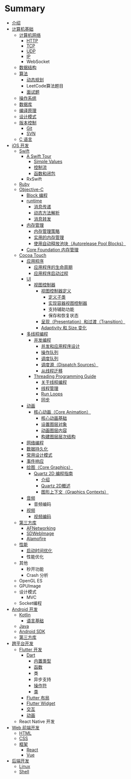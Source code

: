 # Summary

* [介绍](README.md)
* [计算机基础](chapter1.md)
  * [计算机网络](chapter1/ji-suan-ji-wang-luo.md)
    * [HTTP](chapter1/ji-suan-ji-wang-luo/http.md)
    * [TCP](chapter1/ji-suan-ji-wang-luo/tcp.md)
    * [UDP](chapter1/ji-suan-ji-wang-luo/udp.md)
    * [IP](chapter1/ji-suan-ji-wang-luo/ip.md)
    * WebSocket
  * [数据结构](chapter1/shu-ju-jie-gou-yu-suan-fa.md)
  * [算法](chapter1/chang-yong-suan-fa.md)
    * [动态规划](chapter1/chang-yong-suan-fa/dong-tai-gui-hua.md)
    * LeetCode算法题目
    * [面试题](chapter1/chang-yong-suan-fa/mian-shi-ti.md)
  * [操作系统](chapter1/ti-xi-jie-gou-yu-cao-zuo-xi-tong.md)
  * [数据库](chapter1/shu-ju-ku.md)
  * [编译原理](chapter1/bian-yi-yuan-li.md)
  * [设计模式](chapter1/she-ji-mo-shi.md)
  * [版本控制](chapter1/ban-ben-kong-zhi.md)
    * [Git](chapter1/ban-ben-kong-zhi/git.md)
    * [SVN](chapter1/ban-ben-kong-zhi/svn.md)
  * [C 语言](chapter1/c-yu-yan.md)
* [iOS 开发](ios-kai-fa.md)
  * [Swift](ios-kai-fa/swift.md)
    * [A Swift Tour](ios-kai-fa/swift/a-swift-tour.md)
      * [Simple Values](ios-kai-fa/swift/a-swift-tour/simple-values.md)
      * [控制流](ios-kai-fa/swift/a-swift-tour/kong-zhi-liu.md)
      * [函数和闭包](ios-kai-fa/swift/a-swift-tour/han-shu-he-bi-bao.md)
    * RxSwift
  * [Ruby](ios-kai-fa/ruby.md)
  * [Objective-C](ios-kai-fa/objective-c.md)
    * [Block 编程](ios-kai-fa/objective-c/block-bian-cheng.md)
    * [runtime](ios-kai-fa/objective-c/runtime.md)
      * [消息传递](ios-kai-fa/objective-c/runtime/xiao-xi-chuan-di.md)
      * [动态方法解析](ios-kai-fa/objective-c/runtime/dong-tai-fang-fa-jie-xi.md)
      * [消息转发](ios-kai-fa/objective-c/runtime/xiao-xi-zhuan-fa.md)
    * [内存管理](ios-kai-fa/objective-c/nei-cun-guan-li.md)
      * [内存管理策略](ios-kai-fa/objective-c/nei-cun-guan-li/nei-cun-guan-li-ce-lve.md)
      * [实用的内存管理](ios-kai-fa/objective-c/nei-cun-guan-li/shi-yong-de-nei-cun-guan-li.md)
      * [使用自动释放池块（Autorelease Pool Blocks）](ios-kai-fa/objective-c/nei-cun-guan-li/shi-yong-zi-dong-shi-fang-chi-kuai-ff08-autorelease-pool-blocks.md)
    * [Core Foundation 内存管理](ios-kai-fa/objective-c/core-foundation-nei-cun-guan-li.md)
  * [Cocoa Touch](ios-kai-fa/cocoa-touch.md)
    * [应用程序](ios-kai-fa/cocoa-touch/ying-yong-cheng-xu.md)
      * [应用程序的生命周期](ios-kai-fa/cocoa-touch/ying-yong-cheng-xu/ying-yong-cheng-xu-de-sheng-ming-zhou-qi.md)
      * [应用程序启动过程](ios-kai-fa/cocoa-touch/ying-yong-cheng-xu/ying-yong-cheng-xu-qi-dong-guo-cheng.md)
    * [UI](ios-kai-fa/cocoa-touch/ui.md)
      * [视图控制器](ios-kai-fa/cocoa-touch/ui/shi-tu-kong-zhi-qi.md)
        * [视图控制器定义](ios-kai-fa/cocoa-touch/ui/shi-tu-kong-zhi-qi/shi-tu-kong-zhi-qi-ding-yi.md)
          * [定义子类](ios-kai-fa/cocoa-touch/ui/shi-tu-kong-zhi-qi/shi-tu-kong-zhi-qi-ding-yi/ding-yi-zi-lei.md)
          * [实现容器视图控制器](ios-kai-fa/cocoa-touch/ui/shi-tu-kong-zhi-qi/shi-tu-kong-zhi-qi-ding-yi/shi-xian-rong-qi-shi-tu-kong-zhi-qi.md)
          * 支持辅助功能
          * 保存和恢复状态
        * [呈现（Presentation）和过渡（Transition）](ios-kai-fa/cocoa-touch/ui/shi-tu-kong-zhi-qi/cheng-xian-ff08-presentation-ff09-he-guo-du-ff08-transition.md)
        * [Adaptivity 和 Size 变化](ios-kai-fa/cocoa-touch/ui/shi-tu-kong-zhi-qi/adaptivity-he-size-bian-hua.md)
    * [多线程编程](ios-kai-fa/cocoa-touch/duo-xian-cheng-bian-cheng.md)
      * [并发编程](ios-kai-fa/cocoa-touch/duo-xian-cheng-bian-cheng/bing-fa-bian-cheng.md)
        * [并发和应用程序设计](ios-kai-fa/cocoa-touch/duo-xian-cheng-bian-cheng/bing-fa-bian-cheng/bing-fa-he-ying-yong-cheng-xu-she-ji.md)
        * [操作队列](ios-kai-fa/cocoa-touch/duo-xian-cheng-bian-cheng/bing-fa-bian-cheng/cao-zuo-dui-lie.md)
        * [调度队列](ios-kai-fa/cocoa-touch/duo-xian-cheng-bian-cheng/bing-fa-bian-cheng/diao-du-dui-lie.md)
        * [调度源（Dispatch Sources）](ios-kai-fa/cocoa-touch/duo-xian-cheng-bian-cheng/bing-fa-bian-cheng/diao-du-yuan-ff08-dispatch-sources.md)
        * [从线程迁移](ios-kai-fa/cocoa-touch/duo-xian-cheng-bian-cheng/bing-fa-bian-cheng/cong-xian-cheng-qian-yi.md)
      * [Threading Programming Guide](ios-kai-fa/cocoa-touch/duo-xian-cheng-bian-cheng/threading-programming-guide.md)
        * [关于线程编程](ios-kai-fa/cocoa-touch/duo-xian-cheng-bian-cheng/threading-programming-guide/guan-yu-xian-cheng-bian-cheng.md)
        * [线程管理](ios-kai-fa/cocoa-touch/duo-xian-cheng-bian-cheng/threading-programming-guide/xian-cheng-guan-li.md)
        * [Run Loops](ios-kai-fa/cocoa-touch/duo-xian-cheng-bian-cheng/threading-programming-guide/run-loops.md)
        * [同步](ios-kai-fa/cocoa-touch/duo-xian-cheng-bian-cheng/threading-programming-guide/tong-bu.md)
    * [动画](ios-kai-fa/cocoa-touch/dong-hua.md)
      * [核心动画（Core Animation）](ios-kai-fa/cocoa-touch/dong-hua/core-animation.md)
        * [核心动画基础](ios-kai-fa/cocoa-touch/dong-hua/core-animation/he-xin-dong-hua-ji-chu.md)
        * [设置图层对象](ios-kai-fa/cocoa-touch/dong-hua/core-animation/she-zhi-tu-ceng-dui-xiang.md)
        * [动画图层内容](ios-kai-fa/cocoa-touch/dong-hua/core-animation/dong-hua-tu-ceng-nei-rong.md)
        * [构建图层层次结构](ios-kai-fa/cocoa-touch/dong-hua/core-animation/gou-jian-tu-ceng-ceng-ci-jie-gou.md)
    * [网络编程](ios-kai-fa/cocoa-touch/wang-luo-bian-cheng.md)
    * [数据持久化](ios-kai-fa/cocoa-touch/shu-ju-chi-jiu-hua.md)
    * [常用设计模式](ios-kai-fa/cocoa-touch/chang-yong-she-ji-mo-shi.md)
    * [事件响应](ios-kai-fa/cocoa-touch/shi-jian-xiang-ying.md)
    * [绘图（Core Graphics）](ios-kai-fa/cocoa-touch/hui-tu.md)
      * [Quartz 2D 编程指南](ios-kai-fa/cocoa-touch/hui-tu/quartz-2d-bian-cheng-zhi-nan.md)
        * [介绍](ios-kai-fa/cocoa-touch/hui-tu/quartz-2d-bian-cheng-zhi-nan/jie-shao.md)
        * [Quartz 2D概述](ios-kai-fa/cocoa-touch/hui-tu/quartz-2d-bian-cheng-zhi-nan/quartz-2dgai-shu.md)
        * [图形上下文（Graphics Contexts）](ios-kai-fa/cocoa-touch/hui-tu/quartz-2d-bian-cheng-zhi-nan/tu-xingshang-xia-wen-ff08-graphics-contexts.md)
    * [音频](ios-kai-fa/cocoa-touch/yin-pin.md)
      * 音频编码
    * [视频](ios-kai-fa/cocoa-touch/shi-pin.md)
      * [视频编码](ios-kai-fa/cocoa-touch/shi-pin/shi-pin-bian-ma.md)
  * [第三方库](ios-kai-fa/di-san-fang-ku.md)
    * [AFNetworking](ios-kai-fa/di-san-fang-ku/afnetworking.md)
    * [SDWebImage](ios-kai-fa/di-san-fang-ku/sdwebimage.md)
    * [Alamofire](ios-kai-fa/di-san-fang-ku/alamofire.md)
  * [性能](ios-kai-fa/xing-neng.md)
    * [启动时间优化](ios-kai-fa/xing-neng/qi-dong-shi-jian-you-hua.md)
    * 性能优化
  * 其他
    * 秒开功能
    * Crash 分析
  * OpenGL ES
  * GPUImage
  * 设计模式
    * MVC
  * Socket编程
* [Android 开发](android-kai-fa.md)
  * [Kotlin](android-kai-fa/kotlin.md)
    * [语言基础](android-kai-fa/kotlin/yu-fa-ji-chu.md)
  * [Java](android-kai-fa/java.md)
  * [Android SDK](android-kai-fa/android-sdk.md)
  * [第三方库](android-kai-fa/di-san-fang-ku.md)
* [跨平台开发](kua-ping-tai-kai-fa.md)
  * [Flutter 开发](kua-ping-tai-kai-fa/flutter-kai-fa.md)
    * [Dart](kua-ping-tai-kai-fa/flutter-kai-fa/dart.md)
      * [内置类型](kua-ping-tai-kai-fa/flutter-kai-fa/dart/nei-zhi-lei-xing.md)
      * [函数](kua-ping-tai-kai-fa/flutter-kai-fa/dart/han-shu.md)
      * 类
      * 异步支持
      * [操作符](kua-ping-tai-kai-fa/flutter-kai-fa/dart/cao-zuo-fu.md)
      * [类](kua-ping-tai-kai-fa/flutter-kai-fa/dart/lei.md)
    * [Flutter 布局](kua-ping-tai-kai-fa/flutter-kai-fa/flutter-bu-ju.md)
    * [Flutter Widget](kua-ping-tai-kai-fa/flutter-kai-fa/flutter-widget.md)
    * [交互](kua-ping-tai-kai-fa/flutter-kai-fa/jiao-hu.md)
    * [动画](kua-ping-tai-kai-fa/flutter-kai-fa/dong-hua.md)
  * React Native 开发
* [Web 前端开发](qian-duan-kai-fa.md)
  * [HTML](qian-duan-kai-fa/html.md)
  * [CSS](qian-duan-kai-fa/css.md)
  * [框架](qian-duan-kai-fa/kuang-jia.md)
    * [React](qian-duan-kai-fa/kuang-jia/react.md)
    * [Vue](qian-duan-kai-fa/kuang-jia/vue.md)
* [后端开发](hou-duan-kai-fa.md)
  * [Linux](hou-duan-kai-fa/linux.md)
  * [Shell](hou-duan-kai-fa/shell.md)

